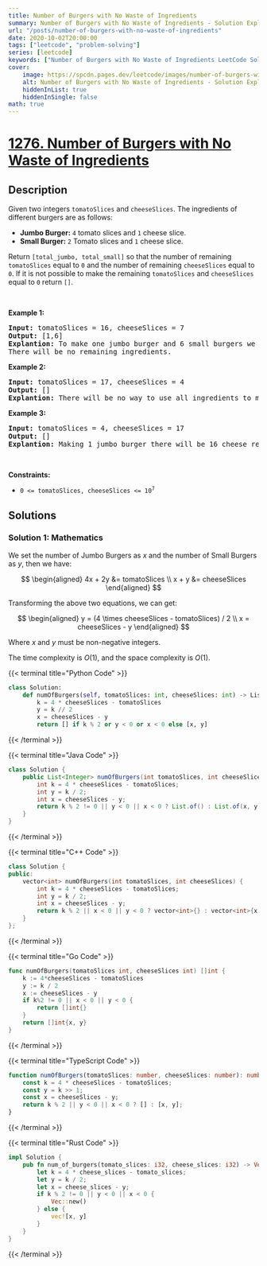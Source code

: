 ```yaml
---
title: Number of Burgers with No Waste of Ingredients
summary: Number of Burgers with No Waste of Ingredients - Solution Explained
url: "/posts/number-of-burgers-with-no-waste-of-ingredients"
date: 2020-10-02T20:00:00
tags: ["leetcode", "problem-solving"]
series: [leetcode]
keywords: ["Number of Burgers with No Waste of Ingredients LeetCode Solution Explained in all languages", "1276", "leetcode question 1276", "Number of Burgers with No Waste of Ingredients", "LeetCode", "leetcode solution in Python3 C++ Java Go PHP Ruby Swift TypeScript Rust C# JavaScript C", "GeeksforGeeks", "InterviewBit", "Coding Ninjas", "HackerRank", "HackerEarth", "CodeChef", "TopCoder", "AlgoExpert", "freeCodeCamp", "Codeforces", "GitHub", "AtCoder", "Samir Paul"]
cover:
    image: https://spcdn.pages.dev/leetcode/images/number-of-burgers-with-no-waste-of-ingredients.webp
    alt: Number of Burgers with No Waste of Ingredients - Solution Explained
    hiddenInList: true
    hiddenInSingle: false
math: true
---
```



# [1276. Number of Burgers with No Waste of Ingredients](https://leetcode.com/problems/number-of-burgers-with-no-waste-of-ingredients)


## Description

<p>Given two integers <code>tomatoSlices</code> and <code>cheeseSlices</code>. The ingredients of different burgers are as follows:</p>

<ul>
	<li><strong>Jumbo Burger:</strong> <code>4</code> tomato slices and <code>1</code> cheese slice.</li>
	<li><strong>Small Burger:</strong> <code>2</code> Tomato slices and <code>1</code> cheese slice.</li>
</ul>

<p>Return <code>[total_jumbo, total_small]</code> so that the number of remaining <code>tomatoSlices</code> equal to <code>0</code> and the number of remaining <code>cheeseSlices</code> equal to <code>0</code>. If it is not possible to make the remaining <code>tomatoSlices</code> and <code>cheeseSlices</code> equal to <code>0</code> return <code>[]</code>.</p>

<p>&nbsp;</p>
<p><strong class="example">Example 1:</strong></p>

<pre>
<strong>Input:</strong> tomatoSlices = 16, cheeseSlices = 7
<strong>Output:</strong> [1,6]
<strong>Explantion:</strong> To make one jumbo burger and 6 small burgers we need 4*1 + 2*6 = 16 tomato and 1 + 6 = 7 cheese.
There will be no remaining ingredients.
</pre>

<p><strong class="example">Example 2:</strong></p>

<pre>
<strong>Input:</strong> tomatoSlices = 17, cheeseSlices = 4
<strong>Output:</strong> []
<strong>Explantion:</strong> There will be no way to use all ingredients to make small and jumbo burgers.
</pre>

<p><strong class="example">Example 3:</strong></p>

<pre>
<strong>Input:</strong> tomatoSlices = 4, cheeseSlices = 17
<strong>Output:</strong> []
<strong>Explantion:</strong> Making 1 jumbo burger there will be 16 cheese remaining and making 2 small burgers there will be 15 cheese remaining.
</pre>

<p>&nbsp;</p>
<p><strong>Constraints:</strong></p>

<ul>
	<li><code>0 &lt;= tomatoSlices, cheeseSlices &lt;= 10<sup>7</sup></code></li>
</ul>

## Solutions

### Solution 1: Mathematics

We set the number of Jumbo Burgers as $x$ and the number of Small Burgers as $y$, then we have:

$$
\begin{aligned}
4x + 2y &= tomatoSlices \\
x + y &= cheeseSlices
\end{aligned}
$$

Transforming the above two equations, we can get:

$$
\begin{aligned}
y = (4 \times cheeseSlices - tomatoSlices) / 2 \\
x = cheeseSlices - y
\end{aligned}
$$

Where $x$ and $y$ must be non-negative integers.

The time complexity is $O(1)$, and the space complexity is $O(1)$.

<!-- tabs:start -->

{{< terminal title="Python Code" >}}
```python
class Solution:
    def numOfBurgers(self, tomatoSlices: int, cheeseSlices: int) -> List[int]:
        k = 4 * cheeseSlices - tomatoSlices
        y = k // 2
        x = cheeseSlices - y
        return [] if k % 2 or y < 0 or x < 0 else [x, y]
```
{{< /terminal >}}

{{< terminal title="Java Code" >}}
```java
class Solution {
    public List<Integer> numOfBurgers(int tomatoSlices, int cheeseSlices) {
        int k = 4 * cheeseSlices - tomatoSlices;
        int y = k / 2;
        int x = cheeseSlices - y;
        return k % 2 != 0 || y < 0 || x < 0 ? List.of() : List.of(x, y);
    }
}
```
{{< /terminal >}}

{{< terminal title="C++ Code" >}}
```cpp
class Solution {
public:
    vector<int> numOfBurgers(int tomatoSlices, int cheeseSlices) {
        int k = 4 * cheeseSlices - tomatoSlices;
        int y = k / 2;
        int x = cheeseSlices - y;
        return k % 2 || x < 0 || y < 0 ? vector<int>{} : vector<int>{x, y};
    }
};
```
{{< /terminal >}}

{{< terminal title="Go Code" >}}
```go
func numOfBurgers(tomatoSlices int, cheeseSlices int) []int {
	k := 4*cheeseSlices - tomatoSlices
	y := k / 2
	x := cheeseSlices - y
	if k%2 != 0 || x < 0 || y < 0 {
		return []int{}
	}
	return []int{x, y}
}
```
{{< /terminal >}}

{{< terminal title="TypeScript Code" >}}
```ts
function numOfBurgers(tomatoSlices: number, cheeseSlices: number): number[] {
    const k = 4 * cheeseSlices - tomatoSlices;
    const y = k >> 1;
    const x = cheeseSlices - y;
    return k % 2 || y < 0 || x < 0 ? [] : [x, y];
}
```
{{< /terminal >}}

{{< terminal title="Rust Code" >}}
```rust
impl Solution {
    pub fn num_of_burgers(tomato_slices: i32, cheese_slices: i32) -> Vec<i32> {
        let k = 4 * cheese_slices - tomato_slices;
        let y = k / 2;
        let x = cheese_slices - y;
        if k % 2 != 0 || y < 0 || x < 0 {
            Vec::new()
        } else {
            vec![x, y]
        }
    }
}
```
{{< /terminal >}}

<!-- tabs:end -->

<!-- end -->
